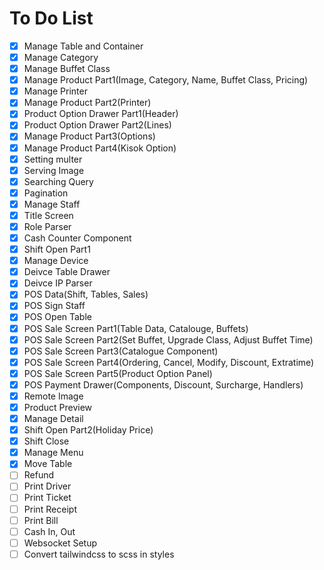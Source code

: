 # To Do List

- [x] Manage Table and Container
- [x] Manage Category
- [x] Manage Buffet Class
- [x] Manage Product Part1(Image, Category, Name, Buffet Class, Pricing)
- [x] Manage Printer
- [x] Manage Product Part2(Printer)
- [x] Product Option Drawer Part1(Header)
- [x] Product Option Drawer Part2(Lines)
- [x] Manage Product Part3(Options)
- [x] Manage Product Part4(Kisok Option)
- [x] Setting multer
- [x] Serving Image
- [x] Searching Query
- [x] Pagination
- [x] Manage Staff
- [x] Title Screen
- [x] Role Parser
- [x] Cash Counter Component
- [x] Shift Open Part1
- [x] Manage Device
- [x] Deivce Table Drawer
- [x] Deivce IP Parser
- [x] POS Data(Shift, Tables, Sales)
- [x] POS Sign Staff
- [x] POS Open Table
- [x] POS Sale Screen Part1(Table Data, Catalouge, Buffets)
- [x] POS Sale Screen Part2(Set Buffet, Upgrade Class, Adjust Buffet Time)
- [x] POS Sale Screen Part3(Catalogue Component)
- [x] POS Sale Screen Part4(Ordering, Cancel, Modify, Discount, Extratime)
- [x] POS Sale Screen Part5(Product Option Panel)
- [x] POS Payment Drawer(Components, Discount, Surcharge, Handlers)
- [x] Remote Image
- [x] Product Preview
- [x] Manage Detail
- [x] Shift Open Part2(Holiday Price)
- [x] Shift Close
- [x] Manage Menu
- [x] Move Table
- [ ] Refund
- [ ] Print Driver
- [ ] Print Ticket
- [ ] Print Receipt
- [ ] Print Bill
- [ ] Cash In, Out
- [ ] Websocket Setup
- [ ] Convert tailwindcss to scss in styles
